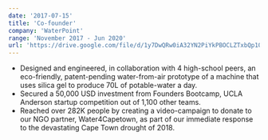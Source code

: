 ```yaml
---
date: '2017-07-15'
title: 'Co-founder'
company: 'WaterPoint'
range: 'November 2017 - Jun 2020'
url: 'https://drive.google.com/file/d/1y7DwQRw0iA32YN2PiYkPBOCLZTxbQp10/view?ths=true'
---
```


- Designed and engineered, in collaboration with 4 high-school peers, an eco-friendly, patent-pending water-from-air prototype of a machine that uses silica gel to produce 70L of potable-water a day.
- Secured a 50,000 USD investment from Founders Bootcamp, UCLA Anderson startup competition out of 1,100 other teams.
- Reached over 282K people by creating a video-campaign to donate to our NGO partner, Water4Capetown, as part of our immediate response to the devastating Cape Town drought of 2018.
